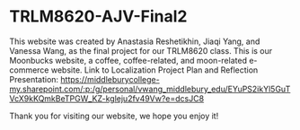 # TRLM8620-AJV-Final2
This website was created by Anastasia Reshetikhin, Jiaqi Yang, and Vanessa Wang, as the final project for our TRLM8620 class. This is our Moonbucks website, a coffee, coffee-related, and moon-related e-commerce website.
Link to Localization Project Plan and Reflection Presentation: https://middleburycollege-my.sharepoint.com/:p:/g/personal/vwang_middlebury_edu/EYuPS2ikYl5GuTVcX9kKQmkBeTPGW_KZ-kgleju2fv49Vw?e=dcsJC8

Thank you for visiting our website, we hope you enjoy it!


